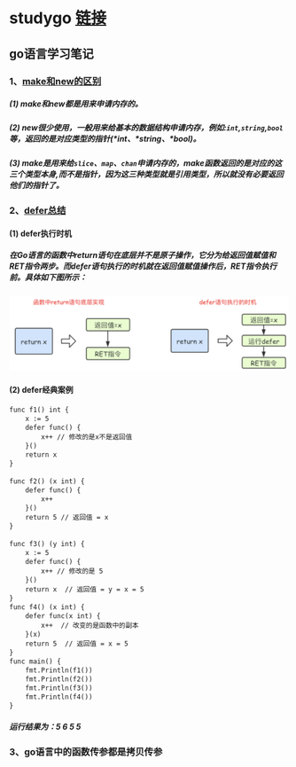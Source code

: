 # studygo [链接](https://www.liwenzhou.com/posts/Go/go_menu/)
## go语言学习笔记
### 1、[make和new的区别](https://www.liwenzhou.com/posts/Go/07_pointer/)
#####  (1) make和new都是用来申请内存的。
#####  (2) new很少使用，一般用来给基本的数据结构申请内存，例如:`int`,`string`,`bool`等，返回的是对应类型的指针(\*int、\*string、\*bool)。
#####  (3) make是用来给`slice`、`map`、`chan`申请内存的，make函数返回的是对应的这三个类型本身,而不是指针，因为这三种类型就是引用类型，所以就没有必要返回他们的指针了。

### 2、[defer总结](https://www.liwenzhou.com/posts/Go/09_function/)
#### (1) defer执行时机
##### 在Go语言的函数中return语句在底层并不是原子操作，它分为给返回值赋值和RET指令两步。而defer语句执行的时机就在返回值赋值操作后，RET指令执行前。具体如下图所示：
![](https://github.com/lsds888/image/blob/main/image_golang/%E6%88%AA%E5%B1%8F2021-02-14%20%E4%B8%8B%E5%8D%887.24.36.png)
#### (2) defer经典案例
```go,golang
func f1() int {
	x := 5
	defer func() {
		x++ // 修改的是x不是返回值
	}()
	return x
}

func f2() (x int) {
	defer func() {
		x++
	}()
	return 5 // 返回值 = x
}

func f3() (y int) {
	x := 5
	defer func() {
		x++ // 修改的是 5
	}()
	return x  // 返回值 = y = x = 5
}
func f4() (x int) {
	defer func(x int) {
		x++  // 改变的是函数中的副本
	}(x)
	return 5  // 返回值 = x = 5
}
func main() {
	fmt.Println(f1())
	fmt.Println(f2())
	fmt.Println(f3())
	fmt.Println(f4())
}
```
##### 运行结果为：5 6 5 5
### 3、go语言中的函数传参都是拷贝传参

